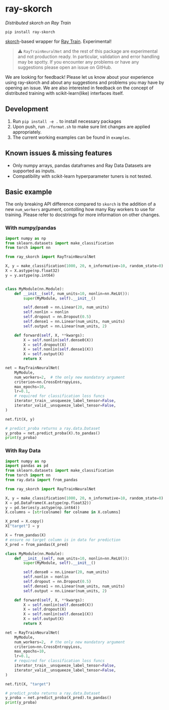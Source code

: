 # ray-skorch

*Distributed skorch on Ray Train*

`pip install ray-skorch`

[skorch](https://github.com/skorch-dev/skorch)-based wrapper for [Ray Train](https://docs.ray.io/en/latest/train/train.html). Experimental!

> :warning: `RayTrainNeuralNet` and the rest of this package are experimental and not production ready. In particular, validation and error handling may be spotty. If you encounter any problems or have any suggestions please open an issue on GitHub.

We are looking for feedback! Please let us know about your experience using ray-skorch and about any suggestions and problems you may have by opening an issue. We are also interested in feedback on the concept of distributed training with scikit-learn(like) interfaces itself.

## Development

1. Run `pip install -e .` to install necessary packages
2. Upon push, run `./format.sh` to make sure lint changes are applied appropriately.
3. The current working examples can be found in `examples`.

## Known issues & missing features

* Only numpy arrays, pandas dataframes and Ray Data Datasets are supported as inputs.
* Compatibility with scikit-learn hyperparameter tuners is not tested.

## Basic example

The only breaking API difference compared to `skorch` is the addition of a new `num_workers` argument, contolling how many Ray workers to use for training. Please refer to docstrings for more information on other changes.

### With numpy/pandas

```python
import numpy as np
from sklearn.datasets import make_classification
from torch import nn

from ray_skorch import RayTrainNeuralNet

X, y = make_classification(1000, 20, n_informative=10, random_state=0)
X = X.astype(np.float32)
y = y.astype(np.int64)


class MyModule(nn.Module):
    def __init__(self, num_units=10, nonlin=nn.ReLU()):
        super(MyModule, self).__init__()

        self.dense0 = nn.Linear(20, num_units)
        self.nonlin = nonlin
        self.dropout = nn.Dropout(0.5)
        self.dense1 = nn.Linear(num_units, num_units)
        self.output = nn.Linear(num_units, 2)

    def forward(self, X, **kwargs):
        X = self.nonlin(self.dense0(X))
        X = self.dropout(X)
        X = self.nonlin(self.dense1(X))
        X = self.output(X)
        return X

net = RayTrainNeuralNet(
    MyModule,
    num_workers=2,  # the only new mandatory argument
    criterion=nn.CrossEntropyLoss,
    max_epochs=10,
    lr=0.1,
    # required for classification loss funcs
    iterator_train__unsqueeze_label_tensor=False,
    iterator_valid__unsqueeze_label_tensor=False,
)

net.fit(X, y)

# predict_proba returns a ray.data.Dataset
y_proba = net.predict_proba(X).to_pandas()
print(y_proba)
```

### With Ray Data

```python
import numpy as np
import pandas as pd
from sklearn.datasets import make_classification
from torch import nn
from ray.data import from_pandas

from ray_skorch import RayTrainNeuralNet

X, y = make_classification(1000, 20, n_informative=10, random_state=0)
X = pd.DataFrame(X.astype(np.float32))
y = pd.Series(y.astype(np.int64))
X.columns = [str(colname) for colname in X.columns]

X_pred = X.copy()
X["target"] = y

X = from_pandas(X)
# ensure no target column is in data for prediction
X_pred = from_pandas(X_pred)

class MyModule(nn.Module):
    def __init__(self, num_units=10, nonlin=nn.ReLU()):
        super(MyModule, self).__init__()

        self.dense0 = nn.Linear(20, num_units)
        self.nonlin = nonlin
        self.dropout = nn.Dropout(0.5)
        self.dense1 = nn.Linear(num_units, num_units)
        self.output = nn.Linear(num_units, 2)

    def forward(self, X, **kwargs):
        X = self.nonlin(self.dense0(X))
        X = self.dropout(X)
        X = self.nonlin(self.dense1(X))
        X = self.output(X)
        return X

net = RayTrainNeuralNet(
    MyModule,
    num_workers=2,  # the only new mandatory argument
    criterion=nn.CrossEntropyLoss,
    max_epochs=10,
    lr=0.1,
    # required for classification loss funcs
    iterator_train__unsqueeze_label_tensor=False,
    iterator_valid__unsqueeze_label_tensor=False,
)

net.fit(X, "target")

# predict_proba returns a ray.data.Dataset
y_proba = net.predict_proba(X_pred).to_pandas()
print(y_proba)
```
